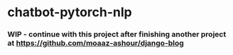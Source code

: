 # chatbot-pytorch-nlp
### WIP - continue with this project after finishing another project at https://github.com/moaaz-ashour/django-blog
